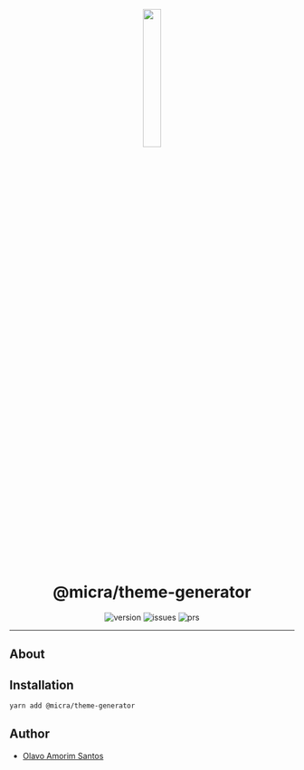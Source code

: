 <p align="center">
  <img src="https://raw.githubusercontent.com/micrajs/micrajs/live/.assets/logo.png" width="25%">
</p>

<h1 align="center">@micra/theme-generator</h1>

<p align="center">
  <img alt="version" src="https://img.shields.io/npm/v/@micra/theme-generator.svg">
  <img alt="issues" src="https://img.shields.io/github/issues/micrajs/library-template.svg">
  <img alt="prs" src="https://img.shields.io/github/issues-pr/micrajs/library-template.svg">
</p>

<hr />

## About

<!-- TODO -->

## Installation

```sh
yarn add @micra/theme-generator
```

## Author

- [Olavo Amorim Santos](https://github.com/olavoasantos)
